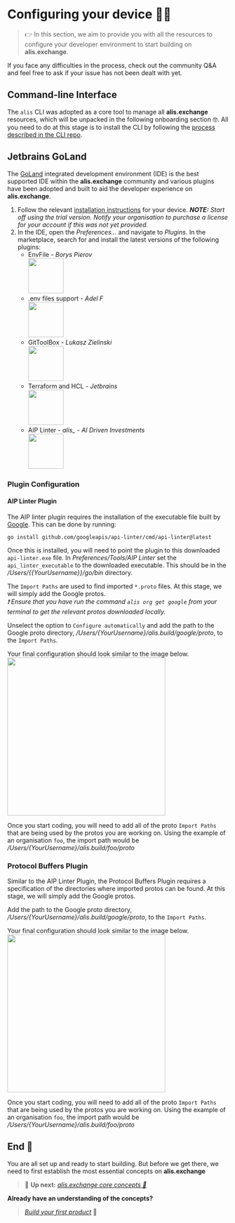 # Configuring your device 🧑‍💻

> 👉 In this section, we aim to provide you with all the resources to configure your developer environment to start building on **alis.exchange**.

If you face any difficulties in the process, check out the community Q&A and feel free to ask if your issue has not been dealt with yet.

## Command-line Interface
The `alis` CLI was adopted as a core tool to manage all **alis.exchange** resources, which will be unpacked in the following onboarding section 🤓.
All you need to do at this stage is to install the CLI by following the <a href="https://github.com/alis-x/cli" target="_blank">process described in the CLI repo</a>.

## Jetbrains GoLand
The <a href="https://www.jetbrains.com/go/" target="_blank">GoLand</a> integrated development environment (IDE) is the best supported IDE within the **alis.exchange** community and
various plugins have been adopted and built to aid the developer experience on **alis.exchange**.

1. Follow the relevant <a href="https://www.jetbrains.com/go/download/" target="_blank">installation instructions</a> for your device.
_**NOTE:** Start off using the trial version. Notify your organisation to purchase a license for your account if this was not yet provided._
2. In the IDE, open the _Preferences..._ and navigate to _Plugins_. In the marketplace, search for and install the latest versions of the following plugins:
    - EnvFile - _Borys Pierov_<br />
      <img src="img/envFile.png" height="80">
    - .env files support - _Adel F_<br />
         <img src="img/envFileSupport.png" height="80">
    - GitToolBox - _Lukasz Zielinski_<br />
      <img src="img/gitToolBox.png" height="80">
    - Terraform and HCL - _Jetbrains_<br />
         <img src="img/Terraform.png" height="80">
    - AIP Linter - _alis\_ - AI Driven Investments_<br />
      <img src="img/aipLinter.png" height="80">

### Plugin Configuration

#### AIP Linter Plugin
The AIP linter plugin requires the installation of the executable file built by <a href="https://linter.aip.dev/" target="_blank">Google</a>. This can be done by running:
```shell
go install github.com/googleapis/api-linter/cmd/api-linter@latest
```
Once this is installed, you will need to point the plugin to this downloaded `api-linter.exe` file.
In _Preferences/Tools/AIP Linter_ set the `api_linter_executable` to the downloaded executable. This should be in the
_/Users/{{YourUsername}}/go/bin_ directory.

The `Import Paths` are used to find imported `*.proto` files. At this stage, we will simply add the Google protos.<br />
_❗ Ensure that you have run the command `alis org get google` from your terminal to get the relevant protos downloaded locally._

Unselect the option to `Configure automatically` and add the path to the Google proto directory, _/Users/{YourUsername}/alis.build/google/proto_,
to the `Import Paths`.

Your final configuration should look similar to the image below. <br />
<img src="img/aipLinterPreferences.png" height="360">

Once you start coding, you will need to add all of the proto `Import Paths` that are being used by the protos you are working on. Using the example of an organisation `foo`, the import path would be _/Users/{YourUsername}/alis.build/foo/proto_

### Protocol Buffers Plugin

Similar to the AIP Linter Plugin, the Protocol Buffers Plugin requires a specification of the directories where imported
protos can be found. At this stage, we will simply add the Google protos.

Add the path to the Google proto directory, _/Users/{YourUsername}/alis.build/google/proto_, to the `Import Paths`.

Your final configuration should look similar to the image below. <br />
<img src="img/protocolBufferPreferences.png" height="360">

Once you start coding, you will need to add all of the proto `Import Paths` that are being used by the protos you are working on. Using the example of an organisation `foo`, the import path would be _/Users/{YourUsername}/alis.build/foo/proto_

## End 🏁

You are all set up and ready to start building. But before we get there, we need to first establish the most
essential concepts on **alis.exchange**

> 👟 **Up next:** _[alis.exchange core concepts 🚀](/ExchangeConcepts.md)_

**Already have an understanding of the concepts?**
> _[Build your first product](/HelloWorldBuild)_ 👷‍